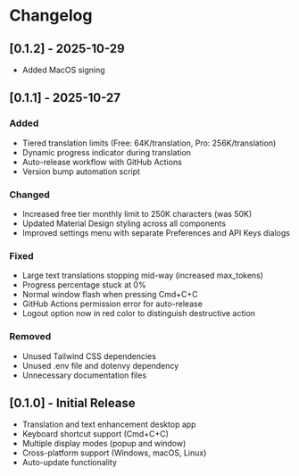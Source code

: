 # Changelog

## [0.1.2] - 2025-10-29

- Added MacOS signing

## [0.1.1] - 2025-10-27

### Added
- Tiered translation limits (Free: 64K/translation, Pro: 256K/translation)
- Dynamic progress indicator during translation
- Auto-release workflow with GitHub Actions
- Version bump automation script

### Changed
- Increased free tier monthly limit to 250K characters (was 50K)
- Updated Material Design styling across all components
- Improved settings menu with separate Preferences and API Keys dialogs

### Fixed
- Large text translations stopping mid-way (increased max_tokens)
- Progress percentage stuck at 0%
- Normal window flash when pressing Cmd+C+C
- GitHub Actions permission error for auto-release
- Logout option now in red color to distinguish destructive action

### Removed
- Unused Tailwind CSS dependencies
- Unused .env file and dotenvy dependency
- Unnecessary documentation files

## [0.1.0] - Initial Release

- Translation and text enhancement desktop app
- Keyboard shortcut support (Cmd+C+C)
- Multiple display modes (popup and window)
- Cross-platform support (Windows, macOS, Linux)
- Auto-update functionality
